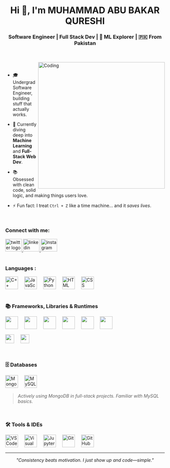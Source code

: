 <h1 align="center">Hi 👋, I'm MUHAMMAD ABU BAKAR QURESHI</h1>
<h3 align="center">Software Engineer | Full Stack Dev | 🤖 ML Explorer | 🇵🇰 From Pakistan</h3>

<br>

<br>

<img align="right" alt="Coding" width="400" src="https://cdn.dribbble.com/users/1162077/screenshots/3848914/programmer.gif">
<br>


- 🎓 Undergrad Software Engineer, building stuff that actually works.
  
- 🧠 Currently diving deep into **Machine Learning** and **Full-Stack Web Dev**.

- 📚 Obsessed with clean code, solid logic, and making things users love.

- ⚡ Fun fact: I treat `Ctrl + Z` like a time machine... and it *saves lives*.

<br>

<h3 align="left">Connect with me:</h3>
 
<div align="left">
  <a href="https://x.com/BakarQureshii" target="_blank">
    <img src="https://raw.githubusercontent.com/maurodesouza/profile-readme-generator/master/src/assets/icons/social/twitter/default.svg" width="52" height="40" alt="twitter logo"  />
  </a>
  <a href="https://www.linkedin.com/in/bakar-qureshi/" target="_blank">
    <img src="https://raw.githubusercontent.com/maurodesouza/profile-readme-generator/master/src/assets/icons/social/linkedin/default.svg" width="52" height="40" alt="linkedin logo"  />
  </a>
  <a href="https://www.instagram.com/bakar__qureshi/" target="_blank">
    <img src="https://raw.githubusercontent.com/maurodesouza/profile-readme-generator/master/src/assets/icons/social/instagram/default.svg" width="52" height="40" alt="instagram logo"  />
  </a>
</div>

<br>

<h3 align="left">Languages :</h3>

<div align="left">
  <img src="https://cdn.jsdelivr.net/gh/devicons/devicon/icons/cplusplus/cplusplus-original.svg" height="40" alt="C++"/>
  <img width="12"/>
  <img src="https://cdn.jsdelivr.net/gh/devicons/devicon/icons/javascript/javascript-original.svg" height="40" alt="JavaScript"/>
  <img width="12"/>
  <img src="https://cdn.jsdelivr.net/gh/devicons/devicon/icons/python/python-original.svg" height="40" alt="Python"/>
  <img width="12"/>
  <img src="https://cdn.jsdelivr.net/gh/devicons/devicon/icons/html5/html5-original.svg" height="40" alt="HTML"/>
  <img width="12"/>
  <img src="https://cdn.jsdelivr.net/gh/devicons/devicon/icons/css3/css3-original.svg" height="40" alt="CSS"/>
</div>

<br>

### 📚 Frameworks, Libraries & Runtimes
<p>
  <!-- Icon-based -->
  <img src="https://cdn.jsdelivr.net/gh/devicons/devicon/icons/nodejs/nodejs-original.svg" height="40"/>
  <img width="12"/>
  <img src="https://skillicons.dev/icons?i=express" height="40"/>
  <img width="12"/>
  <img src="https://cdn.jsdelivr.net/gh/devicons/devicon/icons/numpy/numpy-original.svg" height="40"/>
  <img width="12"/>
  <img src="https://cdn.jsdelivr.net/gh/devicons/devicon/icons/pandas/pandas-original.svg" height="40"/>
  <img width="12"/>
  <img src="https://cdn.jsdelivr.net/gh/devicons/devicon/icons/matplotlib/matplotlib-original.svg" height="40"/>
  <img width="12"/>
  <img src="https://cdn.jsdelivr.net/gh/devicons/devicon/icons/tensorflow/tensorflow-original.svg" height="40"/>
</p>

<p>
  <!-- Badge-style (rectangle) -->
  <img src="https://img.shields.io/badge/EJS-grey?style=for-the-badge&logo=javascript" height="28"/>
  <img width="12"/>
  <img src="https://img.shields.io/badge/SFML-C++%20Library-green?style=for-the-badge&logoColor=white" height="28"/>
</p>

<br>

### 🗄️ Databases
<p>
  <img src="https://cdn.jsdelivr.net/gh/devicons/devicon/icons/mongodb/mongodb-original.svg" height="40" alt="MongoDB"/>
  <img width="12"/>
  <img src="https://cdn.jsdelivr.net/gh/devicons/devicon/icons/mysql/mysql-original.svg" height="40" alt="MySQL"/>
</p>

> *Actively using MongoDB in full-stack projects. Familiar with MySQL basics.*

<br>

### 🛠️ Tools & IDEs
<p>
  <img src="https://cdn.jsdelivr.net/gh/devicons/devicon/icons/vscode/vscode-original.svg" height="40" alt="VS Code"/>
  <img width="12"/>
  <img src="https://cdn.jsdelivr.net/gh/devicons/devicon/icons/visualstudio/visualstudio-plain.svg" height="40" alt="Visual Studio"/>
  <img width="12"/>
  <img src="https://cdn.jsdelivr.net/gh/devicons/devicon/icons/jupyter/jupyter-original-wordmark.svg" height="40" alt="Jupyter"/>
  <img width="12"/>
  <img src="https://cdn.jsdelivr.net/gh/devicons/devicon/icons/git/git-original.svg" height="40" alt="Git"/>
  <img width="12"/>
  <img src="https://skillicons.dev/icons?i=github" height="40" alt="GitHub"/>
</p>

---
 
<p align="center">
  <i>"Consistency beats motivation. I just show up and code—simple."</i>
</p>
